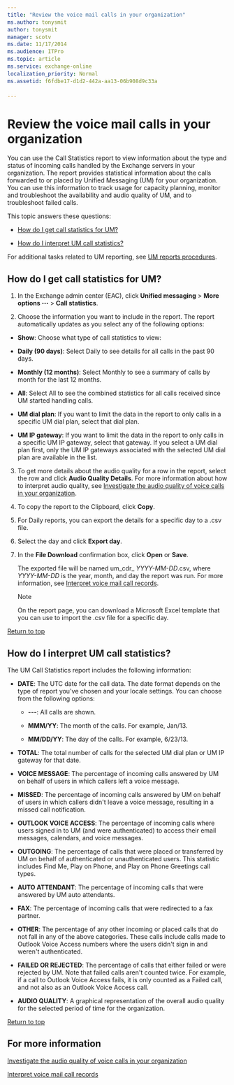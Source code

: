 ```yaml
---
title: "Review the voice mail calls in your organization"
ms.author: tonysmit
author: tonysmit
manager: scotv
ms.date: 11/17/2014
ms.audience: ITPro
ms.topic: article
ms.service: exchange-online
localization_priority: Normal
ms.assetid: f6fdbe17-d1d2-442a-aa13-06b908d9c33a

---
```


# Review the voice mail calls in your organization
You can use the Call Statistics report to view information about the type and status of incoming calls handled by the Exchange servers in your organization. The report provides statistical information about the calls forwarded to or placed by Unified Messaging (UM) for your organization. You can use this information to track usage for capacity planning, monitor and troubleshoot the availability and audio quality of UM, and to troubleshoot failed calls. 
  
This topic answers these questions:
  
- [How do I get call statistics for UM?](#howto.md)
    
- [How do I interpret UM call statistics?](#interpret.md)
    
For additional tasks related to UM reporting, see [UM reports procedures](um-reports-procedures.md).
  
## How do I get call statistics for UM?
<a name="howto"> </a>

1. In the Exchange admin center (EAC), click **Unified messaging** \> **More options** ![More Options Icon](../../media/ITPro_EAC_MoreOptionsIcon.gif) \> **Call statistics**.
    
2. Choose the information you want to include in the report. The report automatically updates as you select any of the following options:
    
  - **Show**: Choose what type of call statistics to view: 
    
  - **Daily (90 days)**: Select Daily to see details for all calls in the past 90 days. 
    
  - **Monthly (12 months)**: Select Monthly to see a summary of calls by month for the last 12 months. 
    
  - **All**: Select All to see the combined statistics for all calls received since UM started handling calls. 
    
  - **UM dial plan**: If you want to limit the data in the report to only calls in a specific UM dial plan, select that dial plan. 
    
  - **UM IP gateway**: If you want to limit the data in the report to only calls in a specific UM IP gateway, select that gateway. If you select a UM dial plan first, only the UM IP gateways associated with the selected UM dial plan are available in the list. 
    
3. To get more details about the audio quality for a row in the report, select the row and click **Audio Quality Details**. For more information about how to interpret audio quality, see [Investigate the audio quality of voice calls in your organization](audio-quality-of-voice-calls-in-organization.md).
    
4. To copy the report to the Clipboard, click **Copy**.
    
5. For Daily reports, you can export the details for a specific day to a .csv file.
    
1. Select the day and click **Export day**.
    
2. In the **File Download** confirmation box, click **Open** or **Save**.
    
    The exported file will be named um_cdr_ _YYYY-MM-DD_.csv, where _YYYY-MM-DD_ is the year, month, and day the report was run. For more information, see [Interpret voice mail call records](interpret-voice-mail-call-records.md).
    
    > [!NOTE]
    > On the report page, you can download a Microsoft Excel template that you can use to import the .csv file for a specific day. 
  
[Return to top](#Introduction.md)
  
## How do I interpret UM call statistics?
<a name="interpret"> </a>

The UM Call Statistics report includes the following information:
  
- **DATE**: The UTC date for the call data. The date format depends on the type of report you've chosen and your locale settings. You can choose from the following options: 
    
  - **---**: All calls are shown. 
    
  - **MMM/YY**: The month of the calls. For example, Jan/13. 
    
  - **MM/DD/YY**: The day of the calls. For example, 6/23/13. 
    
- **TOTAL**: The total number of calls for the selected UM dial plan or UM IP gateway for that date. 
    
- **VOICE MESSAGE**: The percentage of incoming calls answered by UM on behalf of users in which callers left a voice message. 
    
- **MISSED**: The percentage of incoming calls answered by UM on behalf of users in which callers didn't leave a voice message, resulting in a missed call notification. 
    
- **OUTLOOK VOICE ACCESS**: The percentage of incoming calls where users signed in to UM (and were authenticated) to access their email messages, calendars, and voice messages. 
    
- **OUTGOING**: The percentage of calls that were placed or transferred by UM on behalf of authenticated or unauthenticated users. This statistic includes Find Me, Play on Phone, and Play on Phone Greetings call types. 
    
- **AUTO ATTENDANT**: The percentage of incoming calls that were answered by UM auto attendants. 
    
- **FAX**: The percentage of incoming calls that were redirected to a fax partner. 
    
- **OTHER**: The percentage of any other incoming or placed calls that do not fall in any of the above categories. These calls include calls made to Outlook Voice Access numbers where the users didn't sign in and weren't authenticated. 
    
- **FAILED OR REJECTED**: The percentage of calls that either failed or were rejected by UM. Note that failed calls aren't counted twice. For example, if a call to Outlook Voice Access fails, it is only counted as a Failed call, and not also as an Outlook Voice Access call. 
    
- **AUDIO QUALITY**: A graphical representation of the overall audio quality for the selected period of time for the organization. 
    
[Return to top](#Introduction.md)
  
## For more information
<a name="fmi"> </a>

[Investigate the audio quality of voice calls in your organization](audio-quality-of-voice-calls-in-organization.md)
  
[Interpret voice mail call records](interpret-voice-mail-call-records.md)
  

